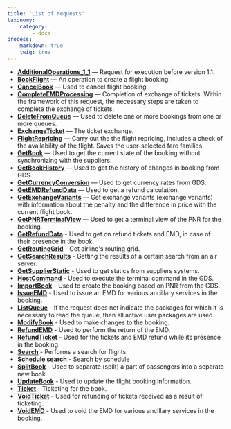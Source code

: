 ```yaml
---
title: 'List of requests'
taxonomy:
    category:
        - docs
process:
    markdown: true
    twig: true
---
```


-   **[AdditionalOperations_1_1](/avia/request/additionaloperations)** — Request for execution before version 1.1.
-   **[BookFlight](/avia/request/bookflight)** — An operation to create a flight booking.
-   **[CancelBook](/avia/request/cancelbook)** — Used to cancel flight booking.
-   **[CompleteEMDProcessing](/avia/request/completeexchange)** — Completion of exchange of tickets. Within the framework of this request, the necessary steps are taken to complete the exchange of tickets.
-   **[DeleteFromQueue](/avia/request/deletefromqueue)** — Used to delete one or more bookings from one or more queues.
-   **[ExchangeTicket](/avia/request/exchangeticket)** — The ticket exchange.
-   **[FlightRepricing](/avia/request/flightrepricing)** — Carry out the the flight repricing, includes a check of the availability of the flight. Saves the user-selected fare families.
-   **[GetBook](/avia/request/request/getbook)** — Used to get the current state of the booking without synchronizing with the suppliers.
-   **[GetBookHistory](/avia/request/getbookhistory)** — Used to get the history of changes in booking from GDS.
-   **[GetCurrencyConversion](/avia/request/getcurrencyconversion)** — Used to get currency rates from GDS.
-   **[GetEMDRefundData](/avia/request/getemdrefunddata)** — Used to get a refund calculation.
-   **[GetExchangeVariants](/avia/request/getexchangevariants)** — Get exchange variants (exchange variants) with information about the penalty and the difference in price with the current flight book.
-   **[GetPNRTerminalView](/avia/request/getpnrterminalview)** — Used to get a terminal view of the PNR for the booking.
-   **[GetRefundData](/avia/request/getrefunddata)** - Used to get on refund tickets and EMD, in case of their presence in the book.
-   **[GetRoutingGrid](/avia/request/getroutinggrid)** - Get airline's routing grid.
-   **[GetSearchResults](/avia/request/getsearchresults)** - Getting the results of a certain search from an air server.
-   **[GetSupplierStatic](/avia/request/getsupplierstatic)** - Used to get statics from suppliers systems.
-   **[HostCommand](/avia/request/hostcommand)** - Used to execute the terminal command in the GDS.
-   **[ImportBook](/avia/request/importbook)** - Used to create the booking based on PNR from the GDS.
-   **[IssueEMD](/avia/request/issueemd)** - Used to issue an EMD for various ancillary services in the booking.
-   **[ListQueue](/avia/request/listqueue)** - If the request does not indicate the packages for which it is necessary to read the queue, then all active user packages are used.
-   **[ModifyBook](/avia/request/modifybook)** - Used to make changes to the booking.
-   **[RefundEMD](/avia/request/refundemd)** - Used to perform the return of the EMD.
-   **[RefundTicket](/avia/request/refundticket)** - Used for the tickets and EMD refund while its presence in the booking.
-   **[Search](/avia/request/search)** - Performs a search for flights.
-   **[Schedule search](/avia/request/schedulesearch)** - Search by schedule
-   **[SplitBook](/avia/request/splitbook)** - Used to separate (split) a part of passengers into a separate new book.
-   **[UpdateBook](/avia/request/updatebook)** - Used to update the flight booking information.
-   **[Ticket](/avia/request/ticket)** - Ticketing for the book.
-   **[VoidTicket](/avia/request/voidticket)** - Used for refunding of tickets received as a result of ticketing. 
-   **[VoidEMD](/avia/request/voidemd)** - Used to void the EMD for various ancillary services in the booking.